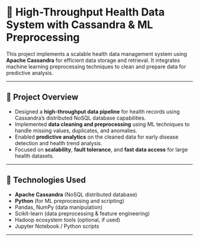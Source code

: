 # 🏥 High-Throughput Health Data System with Cassandra & ML Preprocessing

This project implements a scalable health data management system using **Apache Cassandra** for efficient data storage and retrieval. It integrates machine learning preprocessing techniques to clean and prepare data for predictive analysis.

---

## 📌 Project Overview

- Designed a **high-throughput data pipeline** for health records using Cassandra’s distributed NoSQL database capabilities.
- Implemented **data cleaning and preprocessing** using ML techniques to handle missing values, duplicates, and anomalies.
- Enabled **predictive analytics** on the cleaned data for early disease detection and health trend analysis.
- Focused on **scalability**, **fault tolerance**, and **fast data access** for large health datasets.

---

## 🔧 Technologies Used

- **Apache Cassandra** (NoSQL distributed database)
- **Python** (for ML preprocessing and scripting)
- Pandas, NumPy (data manipulation)
- Scikit-learn (data preprocessing & feature engineering)
- Hadoop ecosystem tools (optional, if used)
- Jupyter Notebook / Python scripts

---
